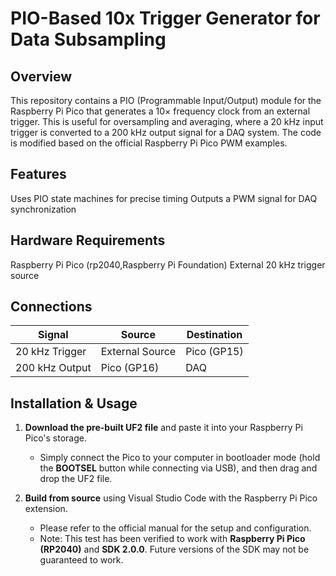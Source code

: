 # PIO-Based 10x Trigger Generator for Data Subsampling

## Overview
This repository contains a PIO (Programmable Input/Output) module for the Raspberry Pi Pico that generates a 10× frequency clock from an external trigger. This is useful for oversampling and averaging, where a 20 kHz input trigger is converted to a 200 kHz output signal for a DAQ system. The code is modified based on the official Raspberry Pi Pico PWM examples.

## Features

Uses PIO state machines for precise timing
Outputs a PWM signal for DAQ synchronization


## Hardware Requirements
Raspberry Pi Pico (rp2040,Raspberry Pi Foundation)
External 20 kHz trigger source

## Connections
| **Signal**     | **Source**           | **Destination**       |
|----------------|----------------------|-----------------------|
| 20 kHz Trigger  | External Source     | Pico (GP15)           |
| 200 kHz Output  | Pico (GP16)         | DAQ                   |

## Installation & Usage
1. **Download the pre-built UF2 file** and paste it into your Raspberry Pi Pico's storage.
   - Simply connect the Pico to your computer in bootloader mode (hold the **BOOTSEL** button while connecting via USB), and then drag and drop the UF2 file.

2. **Build from source** using Visual Studio Code with the Raspberry Pi Pico extension.
   - Please refer to the official manual for the setup and configuration.
   - Note: This test has been verified to work with **Raspberry Pi Pico (RP2040)** and **SDK 2.0.0**. Future versions of the SDK may not be guaranteed to work.
